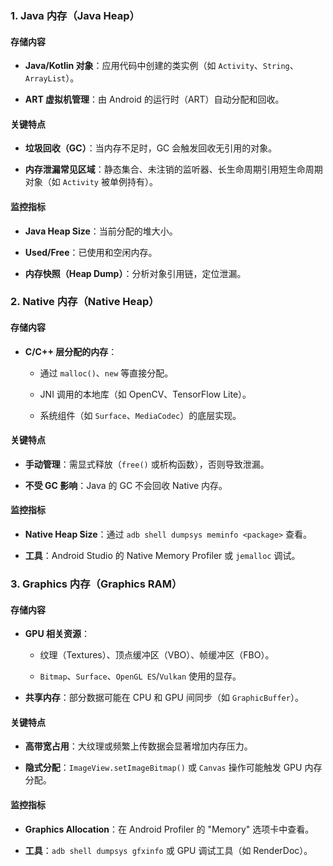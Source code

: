 ### **1. Java 内存（Java Heap）**

#### **存储内容**

- **Java/Kotlin 对象**：应用代码中创建的类实例（如 `Activity`、`String`、`ArrayList`）。
    
- **ART 虚拟机管理**：由 Android 的运行时（ART）自动分配和回收。
    

#### **关键特点**

- **垃圾回收（GC）**：当内存不足时，GC 会触发回收无引用的对象。
    
- **内存泄漏常见区域**：静态集合、未注销的监听器、长生命周期引用短生命周期对象（如 `Activity` 被单例持有）。
    

#### **监控指标**

- **Java Heap Size**：当前分配的堆大小。
    
- **Used/Free**：已使用和空闲内存。
    
- **内存快照（Heap Dump）**：分析对象引用链，定位泄漏。

### **2. Native 内存（Native Heap）**

#### **存储内容**

- **C/C++ 层分配的内存**：
    
    - 通过 `malloc()`、`new` 等直接分配。
        
    - JNI 调用的本地库（如 OpenCV、TensorFlow Lite）。
        
    - 系统组件（如 `Surface`、`MediaCodec`）的底层实现。
        

#### **关键特点**

- **手动管理**：需显式释放（`free()` 或析构函数），否则导致泄漏。
    
- **不受 GC 影响**：Java 的 GC 不会回收 Native 内存。
    

#### **监控指标**

- **Native Heap Size**：通过 `adb shell dumpsys meminfo <package>` 查看。
    
- **工具**：Android Studio 的 Native Memory Profiler 或 `jemalloc` 调试。


### **3. Graphics 内存（Graphics RAM）**

#### **存储内容**

- **GPU 相关资源**：
    
    - 纹理（Textures）、顶点缓冲区（VBO）、帧缓冲区（FBO）。
        
    - `Bitmap`、`Surface`、`OpenGL ES`/`Vulkan` 使用的显存。
        
- **共享内存**：部分数据可能在 CPU 和 GPU 间同步（如 `GraphicBuffer`）。
    

#### **关键特点**

- **高带宽占用**：大纹理或频繁上传数据会显著增加内存压力。
    
- **隐式分配**：`ImageView.setImageBitmap()` 或 `Canvas` 操作可能触发 GPU 内存分配。
#### **监控指标**

- **Graphics Allocation**：在 Android Profiler 的 "Memory" 选项卡中查看。
    
- **工具**：`adb shell dumpsys gfxinfo` 或 GPU 调试工具（如 RenderDoc）。